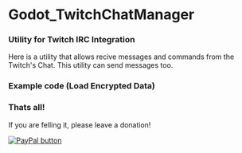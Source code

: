 # Godot_TwitchChatManager
### Utility for Twitch IRC Integration
Here is a utility that allows recive messages and commands from the Twitch's Chat. This utility can send messages too.

### Example code (Load Encrypted Data)

### Thats all!
If you are felling it, please leave a donation!

[![PayPal button](https://www.paypalobjects.com/en_US/i/btn/btn_donate_LG.gif)](https://www.paypal.me/davidkbd)

